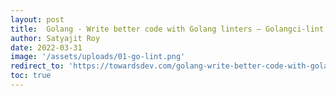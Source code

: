 ```yaml
---
layout: post
title:  Golang - Write better code with Golang linters — Golangci-lint
author: Satyajit Roy
date: 2022-03-31
image: '/assets/uploads/01-go-lint.png'
redirect_to: 'https://towardsdev.com/golang-write-better-code-with-golang-linters-golangci-lint-92a0461ef723/'
toc: true
---
```

